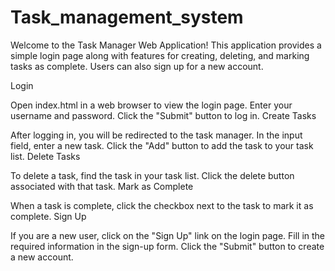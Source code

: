 # Task_management_system
Welcome to the Task Manager Web Application! This application provides a simple login page along with features for creating, deleting, and marking tasks as complete. Users can also sign up for a new account.

Login

Open index.html in a web browser to view the login page.
Enter your username and password.
Click the "Submit" button to log in.
Create Tasks

After logging in, you will be redirected to the task manager.
In the input field, enter a new task.
Click the "Add" button to add the task to your task list.
Delete Tasks

To delete a task, find the task in your task list.
Click the delete button associated with that task.
Mark as Complete

When a task is complete, click the checkbox next to the task to mark it as complete.
Sign Up

If you are a new user, click on the "Sign Up" link on the login page.
Fill in the required information in the sign-up form.
Click the "Submit" button to create a new account.
